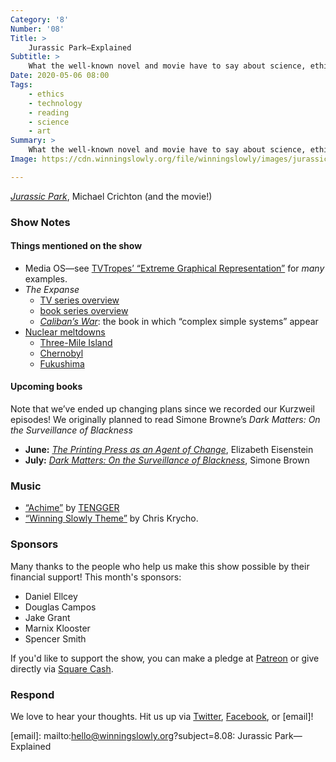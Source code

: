 ```yaml
---
Category: '8'
Number: '08'
Title: >
    Jurassic Park—Explained
Subtitle: >
    What the well-known novel and movie have to say about science, ethics, epistemology, and hubris.
Date: 2020-05-06 08:00
Tags:
    - ethics
    - technology
    - reading
    - science
    - art
Summary: >
    What the well-known novel and movie have to say about science, ethics, epistemology, and hubris.
Image: https://cdn.winningslowly.org/file/winningslowly/images/jurassic-park.jpg

---
```


[<cite>Jurassic Park</cite>](https://www.alibris.com/Jurassic-Park-Michael-Crichton/book/3483033), Michael Crichton (and the movie!) 

### Show Notes

#### Things mentioned on the show

- Media OS—see [TVTropes’ “Extreme Graphical Representation”](https://tvtropes.org/pmwiki/pmwiki.php/Main/ExtremeGraphicalRepresentation) for *many* examples.
- <cite>The Expanse</cite>
  - [TV series overview](https://en.wikipedia.org/wiki/The_Expanse_(TV_series))
  - [book series overview](https://en.wikipedia.org/wiki/The_Expanse_(novel_series))
  - [<cite>Caliban’s War</cite>](https://www.alibris.com/Calibans-War-James-S-A-Corey/book/28575716): the book in which “complex simple systems” appear
- [Nuclear meltdowns](https://en.m.wikipedia.org/wiki/Nuclear_meltdown)
  - [Three-Mile Island](https://en.m.wikipedia.org/wiki/Three_Mile_Island_accident)
  - [Chernobyl](https://en.m.wikipedia.org/wiki/Chernobyl_disaster)
  - [Fukushima](https://en.m.wikipedia.org/wiki/Fukushima_Daiichi_nuclear_disaster)

#### Upcoming books

Note that we’ve ended up changing plans since we recorded our Kurzweil episodes! We originally planned to read Simone Browne’s <cite>Dark Matters: On the Surveillance of Blackness</cite>

- <b>June:</b> [<cite>The Printing Press as an Agent of Change</cite>](https://www.alibris.com/The-Printing-Press-as-an-Agent-of-Change-Elizabeth-L-Eisenstein/book/5343362), Elizabeth Eisenstein
- <b>July:</b> [<cite>Dark Matters: On the Surveillance of Blackness</cite>](https://www.alibris.com/Dark-Matters-On-the-Surveillance-of-Blackness-Simone-Browne/book/32087130), Simone Brown

### Music

* [“Achime”](https://tenggerbbib.bandcamp.com/album/nomad-pre-order) by [TENGGER](https://www.facebook.com/tenggerland)
* [“Winning Slowly Theme”](https://soundcloud.com/chriskrycho/winning-slowly) by Chris Krycho.

### Sponsors

Many thanks to the people who help us make this show possible by their financial support! This month's sponsors:

* Daniel Ellcey
* Douglas Campos
* Jake Grant
* Marnix Klooster
* Spencer Smith

If you'd like to support the show, you can make a pledge at <a href='https://www.patreon.com/winningslowly' rel='payment'>Patreon</a> or give directly via [Square Cash](https://cash.me/$winningslowly).

### Respond

We love to hear your thoughts. Hit us up via [Twitter](https://www.twitter.com/winningslowly), [Facebook](https://www.facebook.com/winningslowlypodcast), or [email]!

[email]: mailto:hello@winningslowly.org?subject=8.08: Jurassic Park—Explained
